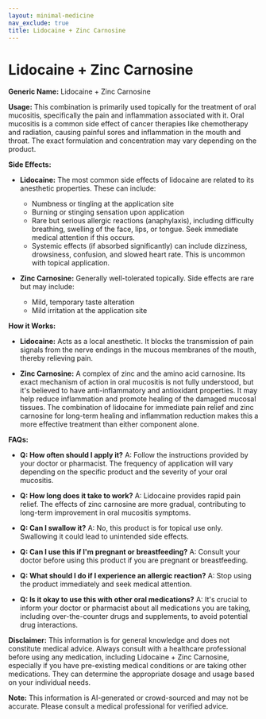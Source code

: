 ```yaml
---
layout: minimal-medicine
nav_exclude: true
title: Lidocaine + Zinc Carnosine
---
```


# Lidocaine + Zinc Carnosine

**Generic Name:** Lidocaine + Zinc Carnosine

**Usage:**  This combination is primarily used topically for the treatment of oral mucositis, specifically the pain and inflammation associated with it. Oral mucositis is a common side effect of cancer therapies like chemotherapy and radiation, causing painful sores and inflammation in the mouth and throat.  The exact formulation and concentration may vary depending on the product.

**Side Effects:**

* **Lidocaine:**  The most common side effects of lidocaine are related to its anesthetic properties.  These can include:
    * Numbness or tingling at the application site
    * Burning or stinging sensation upon application
    * Rare but serious allergic reactions (anaphylaxis), including difficulty breathing, swelling of the face, lips, or tongue.  Seek immediate medical attention if this occurs.
    * Systemic effects (if absorbed significantly) can include dizziness, drowsiness, confusion, and slowed heart rate. This is uncommon with topical application.

* **Zinc Carnosine:** Generally well-tolerated topically. Side effects are rare but may include:
    * Mild, temporary taste alteration
    * Mild irritation at the application site

**How it Works:**

* **Lidocaine:** Acts as a local anesthetic.  It blocks the transmission of pain signals from the nerve endings in the mucous membranes of the mouth, thereby relieving pain.

* **Zinc Carnosine:** A complex of zinc and the amino acid carnosine.  Its exact mechanism of action in oral mucositis is not fully understood, but it's believed to have anti-inflammatory and antioxidant properties. It may help reduce inflammation and promote healing of the damaged mucosal tissues. The combination of lidocaine for immediate pain relief and zinc carnosine for long-term healing and inflammation reduction makes this a more effective treatment than either component alone.


**FAQs:**

* **Q: How often should I apply it?** A:  Follow the instructions provided by your doctor or pharmacist. The frequency of application will vary depending on the specific product and the severity of your oral mucositis.

* **Q: How long does it take to work?** A: Lidocaine provides rapid pain relief. The effects of zinc carnosine are more gradual, contributing to long-term improvement in oral mucositis symptoms.

* **Q: Can I swallow it?** A: No, this product is for topical use only. Swallowing it could lead to unintended side effects.

* **Q: Can I use this if I'm pregnant or breastfeeding?** A: Consult your doctor before using this product if you are pregnant or breastfeeding.

* **Q: What should I do if I experience an allergic reaction?** A: Stop using the product immediately and seek medical attention.

* **Q:  Is it okay to use this with other oral medications?** A: It's crucial to inform your doctor or pharmacist about all medications you are taking, including over-the-counter drugs and supplements, to avoid potential drug interactions.

**Disclaimer:** This information is for general knowledge and does not constitute medical advice. Always consult with a healthcare professional before using any medication, including Lidocaine + Zinc Carnosine, especially if you have pre-existing medical conditions or are taking other medications.  They can determine the appropriate dosage and usage based on your individual needs.


**Note:** This information is AI-generated or crowd-sourced and may not be accurate. Please consult a medical professional for verified advice.